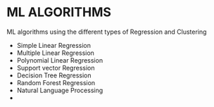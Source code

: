 # ML ALGORITHMS
ML algorithms using the different types of Regression and Clustering
- Simple Linear Regression
- Multiple Linear Regression
- Polynomial Linear Regression
- Support vector Regression
- Decision Tree Regression
- Random Forest Regression
- Natural Language Processing
- 
